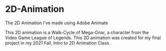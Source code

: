 # 2D-Animation
The 2D Animation I've made using Adobe Animate  

This 2D animation is a Walk-Cycle of Mega-Gnar, a character from the Video Game League of Legends.
This 2D animation was created for my final project in my 2021 Fall, Intro to 2D Animation Class .
